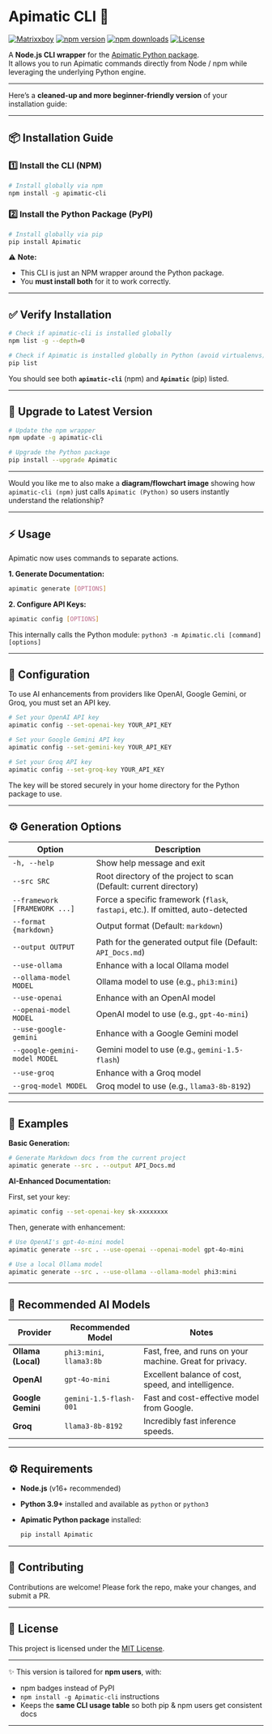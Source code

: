 # Apimatic CLI 🚀  

[![Matrixxboy](https://img.shields.io/badge/github-Matrixxboy-purple.svg)](https://github.com/Matrixxboy)
[![npm version](https://badge.fury.io/js/Apimatic-cli.svg)](https://www.npmjs.com/package/Apimatic-cli)
[![npm downloads](https://img.shields.io/npm/dt/Apimatic-cli.svg)](https://www.npmjs.com/package/Apimatic-cli)
[![License](https://img.shields.io/npm/l/Apimatic-cli.svg)](https://github.com/Matrixxboy/Apimatic-cli/blob/main/LICENSE)

A **Node.js CLI wrapper** for the [Apimatic Python package](https://pypi.org/project/Apimatic/).  
It allows you to run Apimatic commands directly from Node / npm while leveraging the underlying Python engine.  

---

Here’s a **cleaned-up and more beginner-friendly version** of your installation guide:

---

## 📦 Installation Guide

### 1️⃣ Install the CLI (NPM)

```bash
# Install globally via npm
npm install -g apimatic-cli
```

### 2️⃣ Install the Python Package (PyPI)

```bash
# Install globally via pip
pip install Apimatic
```

⚠️ **Note:**

* This CLI is just an NPM wrapper around the Python package.
* You **must install both** for it to work correctly.

---

## ✅ Verify Installation

```bash
# Check if apimatic-cli is installed globally
npm list -g --depth=0

# Check if Apimatic is installed globally in Python (avoid virtualenvs)
pip list
```

You should see both **`apimatic-cli`** (npm) and **`Apimatic`** (pip) listed.

---

## 🔄 Upgrade to Latest Version

```bash
# Update the npm wrapper
npm update -g apimatic-cli

# Upgrade the Python package
pip install --upgrade Apimatic
```

---

Would you like me to also make a **diagram/flowchart image** showing how `apimatic-cli (npm)` just calls `Apimatic (Python)` so users instantly understand the relationship?

---

## ⚡ Usage

Apimatic now uses commands to separate actions.

**1. Generate Documentation:**
```bash
apimatic generate [OPTIONS]
```

**2. Configure API Keys:**
```bash
apimatic config [OPTIONS]
```

This internally calls the Python module: `python3 -m Apimatic.cli [command] [options]`

---

## 🔑 Configuration

To use AI enhancements from providers like OpenAI, Google Gemini, or Groq, you must set an API key.

```bash
# Set your OpenAI API key
apimatic config --set-openai-key YOUR_API_KEY

# Set your Google Gemini API key
apimatic config --set-gemini-key YOUR_API_KEY

# Set your Groq API key
apimatic config --set-groq-key YOUR_API_KEY
```
The key will be stored securely in your home directory for the Python package to use.

---

## ⚙️ Generation Options

| Option | Description |
| --- | --- |
| `-h, --help` | Show help message and exit |
| `--src SRC` | Root directory of the project to scan (Default: current directory) |
| `--framework [FRAMEWORK ...]` | Force a specific framework (`flask`, `fastapi`, etc.). If omitted, auto-detected |
| `--format {markdown}` | Output format (Default: `markdown`) |
| `--output OUTPUT` | Path for the generated output file (Default: `API_Docs.md`) |
| `--use-ollama` | Enhance with a local Ollama model |
| `--ollama-model MODEL` | Ollama model to use (e.g., `phi3:mini`) |
| `--use-openai` | Enhance with an OpenAI model |
| `--openai-model MODEL` | OpenAI model to use (e.g., `gpt-4o-mini`) |
| `--use-google-gemini` | Enhance with a Google Gemini model |
| `--google-gemini-model MODEL` | Gemini model to use (e.g., `gemini-1.5-flash`) |
| `--use-groq` | Enhance with a Groq model |
| `--groq-model MODEL` | Groq model to use (e.g., `llama3-8b-8192`) |

---

## 📝 Examples

**Basic Generation:**
```bash
# Generate Markdown docs from the current project
apimatic generate --src . --output API_Docs.md
```

**AI-Enhanced Documentation:**

First, set your key:
```bash
apimatic config --set-openai-key sk-xxxxxxxx
```
Then, generate with enhancement:
```bash
# Use OpenAI's gpt-4o-mini model
apimatic generate --src . --use-openai --openai-model gpt-4o-mini

# Use a local Ollama model
apimatic generate --src . --use-ollama --ollama-model phi3:mini
```

---

## 🤖 Recommended AI Models

| Provider | Recommended Model | Notes |
| --- | --- | --- |
| **Ollama (Local)** | `phi3:mini`, `llama3:8b` | Fast, free, and runs on your machine. Great for privacy. |
| **OpenAI** | `gpt-4o-mini` | Excellent balance of cost, speed, and intelligence. |
| **Google Gemini** | `gemini-1.5-flash-001` | Fast and cost-effective model from Google. |
| **Groq** | `llama3-8b-8192` | Incredibly fast inference speeds. |

---

## ⚙ Requirements

* **Node.js** (v16+ recommended)
* **Python 3.9+** installed and available as `python` or `python3`
* **Apimatic Python package** installed:

  ```bash
  pip install Apimatic
  ```

---

## 🤝 Contributing

Contributions are welcome! Please fork the repo, make your changes, and submit a PR.

---

## 📄 License

This project is licensed under the [MIT License](LICENSE).



---

✨ This version is tailored for **npm users**, with:
- npm badges instead of PyPI  
- `npm install -g Apimatic-cli` instructions  
- Keeps the **same CLI usage table** so both pip & npm users get consistent docs  

---
